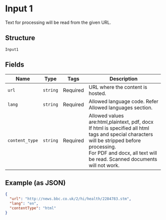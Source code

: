 
# Input 1

Text for processing will be read from the given URL.

## Structure

`Input1`

## Fields

| Name | Type | Tags | Description |
|  --- | --- | --- | --- |
| `url` | `string` | Required | URL where the content is hosted. |
| `lang` | `string` | Required | Allowed language code. Refer Allowed languages section. |
| `content_type` | `string` | Required | Allowed values are:html,plaintext, pdf, docx<br>If html is specified all html tags and special characters will be stripped before processing.<br>For PDF and docx, all text will be read. Scanned documents will not work. |

## Example (as JSON)

```json
{
  "url": "http://news.bbc.co.uk/2/hi/health/2284783.stm",
  "lang": "en",
  "contentType": "html"
}
```


